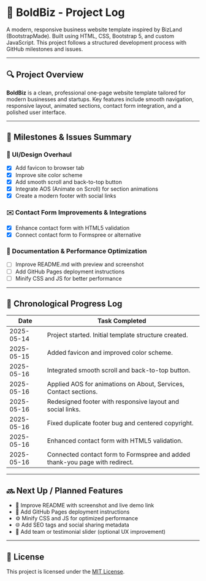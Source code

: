 # 🚀 BoldBiz - Project Log

A modern, responsive business website template inspired by BizLand (BootstrapMade). Built using HTML, CSS, Bootstrap 5, and custom JavaScript. This project follows a structured development process with GitHub milestones and issues.

---

## 🔍 Project Overview

**BoldBiz** is a clean, professional one-page website template tailored for modern businesses and startups. Key features include smooth navigation, responsive layout, animated sections, contact form integration, and a polished user interface.

---

## 📌 Milestones & Issues Summary

### 🎨 UI/Design Overhaul
- [x] Add favicon to browser tab
- [x] Improve site color scheme
- [x] Add smooth scroll and back-to-top button
- [x] Integrate AOS (Animate on Scroll) for section animations
- [x] Create a modern footer with social links

### ✉️ Contact Form Improvements & Integrations
- [x] Enhance contact form with HTML5 validation
- [x] Connect contact form to Formspree or alternative

### 📝 Documentation & Performance Optimization
- [ ] Improve README.md with preview and screenshot
- [ ] Add GitHub Pages deployment instructions
- [ ] Minify CSS and JS for better performance

---

## 📅 Chronological Progress Log

| Date       | Task Completed                                                                 |
|------------|----------------------------------------------------------------------------------|
| 2025-05-14 | Project started. Initial template structure created.                            |
| 2025-05-15 | Added favicon and improved color scheme.                                        |
| 2025-05-16 | Integrated smooth scroll and back-to-top button.                                |
| 2025-05-16 | Applied AOS for animations on About, Services, Contact sections.                |
| 2025-05-16 | Redesigned footer with responsive layout and social links.                      |
| 2025-05-16 | Fixed duplicate footer bug and centered copyright.                              |
| 2025-05-16 | Enhanced contact form with HTML5 validation.                                    |
| 2025-05-16 | Connected contact form to Formspree and added thank-you page with redirect.     |

---

## 🔜 Next Up / Planned Features

- 📄 Improve README with screenshot and live demo link  
- 🚀 Add GitHub Pages deployment instructions  
- ⚙️ Minify CSS and JS for optimized performance  
- 🌐 Add SEO tags and social sharing metadata  
- 💬 Add team or testimonial slider (optional UX improvement)

---

## 📃 License

This project is licensed under the [MIT License](./LICENSE).

